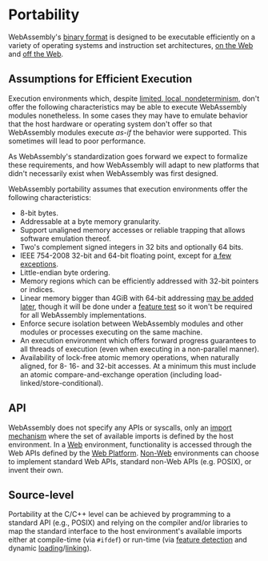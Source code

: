 # Portability

WebAssembly's [binary format](BinaryEncoding.md) is designed to be executable
efficiently on a variety of operating systems and instruction set architectures,
[on the Web](Web.md) and [off the Web](NonWeb.md).

## Assumptions for Efficient Execution

Execution environments which, despite
[limited, local, nondeterminism](Nondeterminism.md), don't offer
the following characteristics may be able to execute WebAssembly modules
nonetheless. In some cases they may have to emulate behavior that the host
hardware or operating system don't offer so that WebAssembly modules execute
*as-if* the behavior were supported. This sometimes will lead to poor
performance.

As WebAssembly's standardization goes forward we expect to formalize these
requirements, and how WebAssembly will adapt to new platforms that didn't
necessarily exist when WebAssembly was first designed.

WebAssembly portability assumes that execution environments offer the following
characteristics:

* 8-bit bytes.
* Addressable at a byte memory granularity.
* Support unaligned memory accesses or reliable trapping that allows software
  emulation thereof.
* Two's complement signed integers in 32 bits and optionally 64 bits.
* IEEE 754-2008 32-bit and 64-bit floating point, except for
  [a few exceptions](AstSemantics.md#floating-point-operations).
* Little-endian byte ordering.
* Memory regions which can be efficiently addressed with 32-bit
  pointers or indices.
* Linear memory bigger than 4GiB with 64-bit addressing
  [may be added later](FutureFeatures.md#linear-memory-bigger-than-4gib), though it will
  be done under a [feature test](FeatureTest.md) so it won't be required for all
  WebAssembly implementations.
* Enforce secure isolation between WebAssembly modules and other modules or
  processes executing on the same machine.
* An execution environment which offers forward progress guarantees to all
  threads of execution (even when executing in a non-parallel manner).
* Availability of lock-free atomic memory operations, when naturally aligned, for
  8- 16- and 32-bit accesses. At a minimum this must include an atomic
  compare-and-exchange operation (including load-linked/store-conditional).

## API

WebAssembly does not specify any APIs or syscalls, only an 
[import mechanism](MVP.md#modules) where the set of available imports is defined
by the host environment. In a [Web](Web.md) environment, functionality is
accessed through the Web APIs defined by the
[Web Platform](https://en.wikipedia.org/wiki/Open_Web_Platform).
[Non-Web](NonWeb.md) environments can choose to implement standard Web APIs,
standard non-Web APIs (e.g. POSIX), or invent their own.

## Source-level

Portability at the C/C++ level can be achieved by programming to
a standard API (e.g., POSIX) and relying on the compiler and/or libraries to map
the standard interface to the host environment's available imports either at
compile-time (via `#ifdef`) or run-time (via [feature detection](FeatureTest.md)
and dynamic [loading](Modules.md)/[linking](DynamicLinking.md)).

